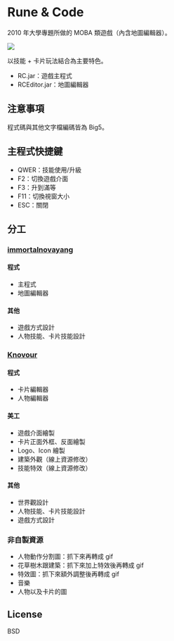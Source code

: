 # Rune & Code

2010 年大學專題所做的 MOBA 類遊戲（內含地圖編輯器）。

![](http://res.cloudinary.com/hrscywv4p/image/upload/c_limit,h_540,w_720/b5ypgliitqaaexkczocw.png)

以技能 + 卡片玩法結合為主要特色。

- RC.jar：遊戲主程式
- RCEditor.jar：地圖編輯器

## 注意事項

程式碼與其他文字檔編碼皆為 Big5。

## 主程式快捷鍵

- QWER：技能使用/升級
- F2：切換遊戲介面
- F3：升到滿等
- F11：切換視窗大小
- ESC：關閉

## 分工

### [immortalnovayang](https://github.com/immortalnovayang)

#### 程式

- 主程式
- 地圖編輯器

#### 其他

- 遊戲方式設計
- 人物技能、卡片技能設計

### [Knovour](https://github.com/Knovour)

#### 程式

- 卡片編輯器
- 人物編輯器

#### 美工

- 遊戲介面繪製
- 卡片正面外框、反面繪製
- Logo、Icon 繪製
- 建築外觀（線上資源修改）
- 技能特效（線上資源修改）

#### 其他

- 世界觀設計
- 人物技能、卡片技能設計
- 遊戲方式設計

### 非自製資源

- 人物動作分割圖：抓下來再轉成 gif
- 花草樹木跟建築：抓下來加上特效後再轉成 gif
- 特效圖：抓下來額外調整後再轉成 gif
- 音樂
- 人物以及卡片的圖

## License

BSD
